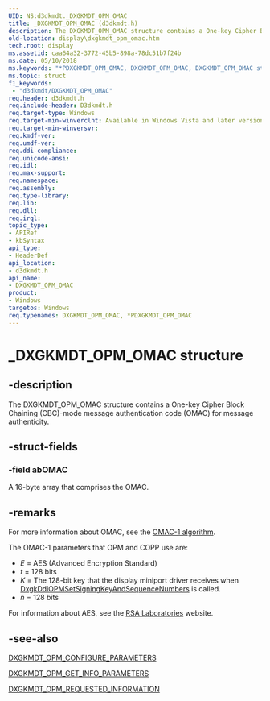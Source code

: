 ```yaml
---
UID: NS:d3dkmdt._DXGKMDT_OPM_OMAC
title: _DXGKMDT_OPM_OMAC (d3dkmdt.h)
description: The DXGKMDT_OPM_OMAC structure contains a One-key Cipher Block Chaining (CBC)-mode message authentication code (OMAC) for message authenticity.
old-location: display\dxgkmdt_opm_omac.htm
tech.root: display
ms.assetid: caa64a32-3772-45b5-898a-78dc51b7f24b
ms.date: 05/10/2018
ms.keywords: "*PDXGKMDT_OPM_OMAC, DXGKMDT_OPM_OMAC, DXGKMDT_OPM_OMAC structure [Display Devices], DmStructs_8c3b7364-5055-4152-b7ed-4e2d1d910dd4.xml, PDXGKMDT_OPM_OMAC, PDXGKMDT_OPM_OMAC structure pointer [Display Devices], _DXGKMDT_OPM_OMAC, d3dkmdt/DXGKMDT_OPM_OMAC, d3dkmdt/PDXGKMDT_OPM_OMAC, display.dxgkmdt_opm_omac"
ms.topic: struct
f1_keywords:
 - "d3dkmdt/DXGKMDT_OPM_OMAC"
req.header: d3dkmdt.h
req.include-header: D3dkmdt.h
req.target-type: Windows
req.target-min-winverclnt: Available in Windows Vista and later versions of the Windows operating systems.
req.target-min-winversvr: 
req.kmdf-ver: 
req.umdf-ver: 
req.ddi-compliance: 
req.unicode-ansi: 
req.idl: 
req.max-support: 
req.namespace: 
req.assembly: 
req.type-library: 
req.lib: 
req.dll: 
req.irql: 
topic_type:
- APIRef
- kbSyntax
api_type:
- HeaderDef
api_location:
- d3dkmdt.h
api_name:
- DXGKMDT_OPM_OMAC
product:
- Windows
targetos: Windows
req.typenames: DXGKMDT_OPM_OMAC, *PDXGKMDT_OPM_OMAC
---
```


# _DXGKMDT_OPM_OMAC structure


## -description


The DXGKMDT_OPM_OMAC structure contains a One-key Cipher Block Chaining (CBC)-mode message authentication code (OMAC) for message authenticity.


## -struct-fields




### -field abOMAC

A 16-byte array that comprises the OMAC.


## -remarks



For more information about OMAC, see the <a href="https://go.microsoft.com/fwlink/p/?linkid=70417">OMAC-1 algorithm</a>. 

The OMAC-1 parameters that OPM and COPP use are:

<ul>
<li>
<i>E</i> = AES (Advanced Encryption Standard)

</li>
<li>
<i>t</i> = 128 bits

</li>
<li>
<i>K</i> = The 128-bit key that the display miniport driver receives when <a href="https://docs.microsoft.com/windows-hardware/drivers/ddi/dispmprt/nc-dispmprt-dxgkddi_opm_set_signing_key_and_sequence_numbers">DxgkDdiOPMSetSigningKeyAndSequenceNumbers</a> is called.

</li>
<li>
<i>n</i> = 128 bits 

</li>
</ul>
For information about AES, see the <a href="https://go.microsoft.com/fwlink/p/?linkid=70411">RSA Laboratories</a> website. 




## -see-also




<a href="https://docs.microsoft.com/windows-hardware/drivers/ddi/d3dkmdt/ns-d3dkmdt-_dxgkmdt_opm_configure_parameters">DXGKMDT_OPM_CONFIGURE_PARAMETERS</a>



<a href="https://docs.microsoft.com/windows-hardware/drivers/ddi/d3dkmdt/ns-d3dkmdt-_dxgkmdt_opm_get_info_parameters">DXGKMDT_OPM_GET_INFO_PARAMETERS</a>



<a href="https://docs.microsoft.com/windows-hardware/drivers/ddi/d3dkmdt/ns-d3dkmdt-_dxgkmdt_opm_requested_information">DXGKMDT_OPM_REQUESTED_INFORMATION</a>
 

 

